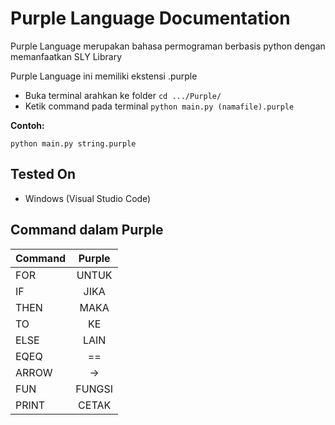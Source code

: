 # Purple Language Documentation

Purple Language merupakan bahasa permograman berbasis python dengan memanfaatkan SLY Library

Purple Language ini memiliki ekstensi .purple

- Buka terminal arahkan ke folder `cd .../Purple/`
- Ketik command pada terminal `python main.py (namafile).purple`

**Contoh:**

```
python main.py string.purple
```

## Tested On

- Windows (Visual Studio Code)

## Command dalam Purple

| Command | Purple |
| ------- | :----: |
| FOR     | UNTUK  |
| IF      |  JIKA  |
| THEN    |  MAKA  |
| TO      |   KE   |
| ELSE    |  LAIN  |
| EQEQ    |   ==   |
| ARROW   |   ->   |
| FUN     | FUNGSI |
| PRINT   | CETAK  |
